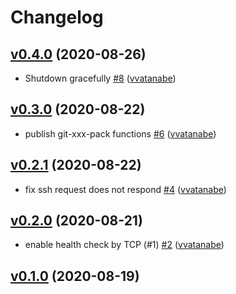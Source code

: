 # Changelog

## [v0.4.0](https://github.com/vvatanabe/git-ssh-test-server/compare/v0.3.0...v0.4.0) (2020-08-26)

* Shutdown gracefully [#8](https://github.com/vvatanabe/git-ssh-test-server/pull/8) ([vvatanabe](https://github.com/vvatanabe))

## [v0.3.0](https://github.com/vvatanabe/git-ssh-test-server/compare/v0.2.1...v0.3.0) (2020-08-22)

* publish git-xxx-pack functions [#6](https://github.com/vvatanabe/git-ssh-test-server/pull/6) ([vvatanabe](https://github.com/vvatanabe))

## [v0.2.1](https://github.com/vvatanabe/git-ssh-test-server/compare/v0.2.0...v0.2.1) (2020-08-22)

* fix ssh request does not respond [#4](https://github.com/vvatanabe/git-ssh-test-server/pull/4) ([vvatanabe](https://github.com/vvatanabe))

## [v0.2.0](https://github.com/vvatanabe/git-ssh-test-server/compare/v0.1.0...v0.2.0) (2020-08-21)

* enable health check by TCP (#1) [#2](https://github.com/vvatanabe/git-ssh-test-server/pull/2) ([vvatanabe](https://github.com/vvatanabe))

## [v0.1.0](https://github.com/vvatanabe/git-ssh-test-server/compare/03d9d07801f9...v0.1.0) (2020-08-19)

